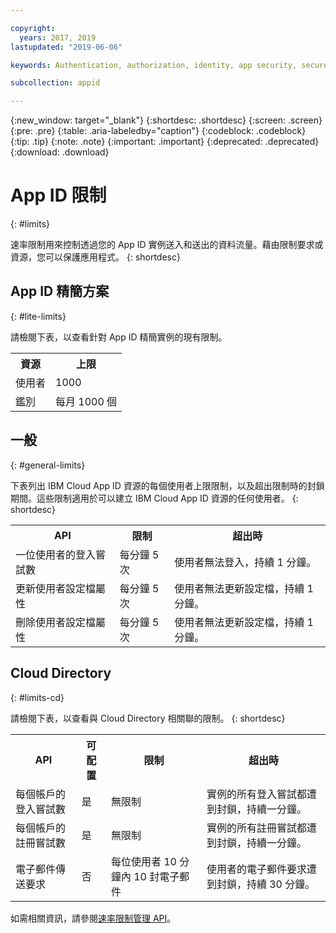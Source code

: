 ```yaml
---

copyright:
  years: 2017, 2019
lastupdated: "2019-06-06"

keywords: Authentication, authorization, identity, app security, secure, rates, cloud directory, rate limit, attempts

subcollection: appid

---
```


{:new_window: target="_blank"}
{:shortdesc: .shortdesc}
{:screen: .screen}
{:pre: .pre}
{:table: .aria-labeledby="caption"}
{:codeblock: .codeblock}
{:tip: .tip}
{:note: .note}
{:important: .important}
{:deprecated: .deprecated}
{:download: .download}


# App ID 限制
{: #limits}

速率限制用來控制透過您的 App ID 實例送入和送出的資料流量。藉由限制要求或資源，您可以保護應用程式。
{: shortdesc}

## App ID 精簡方案 
{: #lite-limits}

請檢閱下表，以查看針對 App ID 精簡實例的現有限制。 

<table>
    <tr>
        <th>資源</th>
        <th>上限</th>
    </tr>
    <tr>
        <td>使用者</td>
        <td>1000</td>
    </tr>
    <tr>
        <td>鑑別</td>
        <td>每月 1000 個</td>
    </tr>
</table>

## 一般
{: #general-limits}

下表列出 IBM Cloud App ID 資源的每個使用者上限限制，以及超出限制時的封鎖期間。這些限制適用於可以建立 IBM Cloud App ID 資源的任何使用者。
{: shortdesc}

<table>
    <tr>
        <th>API</th>
        <th>限制</th>
        <th>超出時</th>
    </tr>
    <tr>
        <td>一位使用者的登入嘗試數</td>
        <td>每分鐘 5 次</td>
        <td>使用者無法登入，持續 1 分鐘。</td>
    </tr>
    <tr>
        <td>更新使用者設定檔屬性</td>
        <td>每分鐘 5 次</td>
        <td>使用者無法更新設定檔，持續 1 分鐘。</td>
    </tr>
        <td>刪除使用者設定檔屬性</td>
        <td>每分鐘 5 次</td>
        <td>使用者無法更新設定檔，持續 1 分鐘。</td>
    </tr>
</table>



## Cloud Directory
{: #limits-cd}

請檢閱下表，以查看與 Cloud Directory 相關聯的限制。
{: shortdesc}

<table>
    <tr>
        <th>API</th>
        <th>可配置</th>
        <th>限制</th>
        <th>超出時</th>
    </tr>
    <tr>
        <td>每個帳戶的登入嘗試數</td>
        <td>是</td>
        <td>無限制</td>
        <td>實例的所有登入嘗試都遭到封鎖，持續一分鐘。</td>
    </tr>
    <tr>
        <td>每個帳戶的註冊嘗試數</td>
        <td>是</td>
        <td>無限制</td>
        <td>實例的所有註冊嘗試都遭到封鎖，持續一分鐘。</td>
    </tr>
    <tr>
        <td>電子郵件傳送要求</td>
        <td>否</td>
        <td>每位使用者 10 分鐘內 10 封電子郵件</td>
        <td>使用者的電子郵件要求遭到封鎖，持續 30 分鐘。</td>
    </tr>
</table>

如需相關資訊，請參閱<a href="https://us-south.appid.cloud.ibm.com/swagger-ui/#/Management%20API%20-%20Config/mgmt.updateRateLimitConfig" target="_blank">速率限制管理 API</a>。
